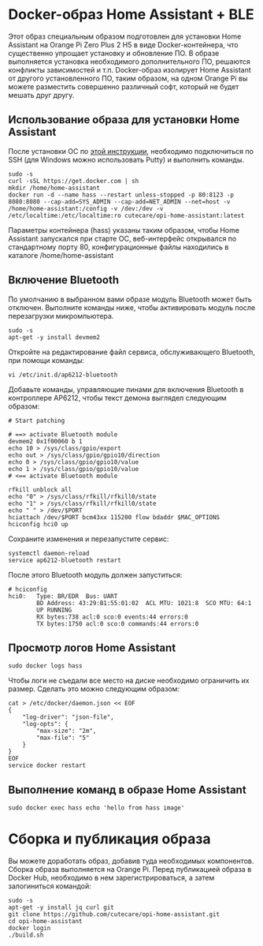 # Docker-образ Home Assistant + BLE

Этот образ специальным образом подготовлен для установки Home Assistant на Orange Pi Zero Plus 2 H5 в виде Docker-контейнера, что существенно упрощает установку и обновление ПО. В образе выполняется установка необходимого дополнительного ПО, решаются конфликты зависимостей и т.п. Docker-образ изолирует Home Assistant от другого установленного ПО, таким образом, на одном Orange Pi вы можете разместить совершенно различный софт, который не будет мешать друг другу.

## Использование образа для установки Home Assistant

После установки ОС по [этой инструкции](http://cutecare.readthedocs.io/ru/master/%D0%A3%D1%81%D1%82%D0%B0%D0%BD%D0%BE%D0%B2%D0%BA%D0%B0/), необходимо подключиться по SSH (для Windows можно использовать Putty) и выполнить команды.

```
sudo -s
curl -sSL https://get.docker.com | sh
mkdir /home/home-assistant
docker run -d --name hass --restart unless-stopped -p 80:8123 -p 8080:8080 --cap-add=SYS_ADMIN --cap-add=NET_ADMIN --net=host -v /home/home-assistant:/config -v /dev:/dev -v /etc/localtime:/etc/localtime:ro cutecare/opi-home-assistant:latest
```

Параметры контейнера (hass) указаны таким образом, чтобы Home Assistant запускался при старте ОС, веб-интерфейс открывался по стандартному порту 80, конфигурационные файлы находились в каталоге /home/home-assistant

## Включение Bluetooth

По умолчанию в выбранном вами образе модуль Bluetooth может быть отключен. Выполните команды ниже, чтобы активировать модуль после перезагрузки микромпьютера.

```
sudo -s
apt-get -y install devmem2
```

Откройте на редактирование файл сервиса, обслуживающего Bluetooth, при помощи команды:

```
vi /etc/init.d/ap6212-bluetooth
```

Добавьте команды, управляющие пинами для включения Bluetooth в контроллере AP6212, чтобы текст демона выглядел следующим образом:

```
# Start patching

# ==> activate Bluetooth module
devmem2 0x1f00060 b 1
echo 10 > /sys/class/gpio/export
echo out > /sys/class/gpio/gpio10/direction
echo 0 > /sys/class/gpio/gpio10/value
echo 1 > /sys/class/gpio/gpio10/value
# <== activate Bluetooth module

rfkill unblock all
echo "0" > /sys/class/rfkill/rfkill0/state
echo "1" > /sys/class/rfkill/rfkill0/state
echo " " > /dev/$PORT
hciattach /dev/$PORT bcm43xx 115200 flow bdaddr $MAC_OPTIONS
hciconfig hci0 up
```

Сохраните изменения и перезапустите сервис:

```
systemctl daemon-reload
service ap6212-bluetooth restart
```

После этого Bluetooth модуль должен запуститься:

```
# hciconfig
hci0:   Type: BR/EDR  Bus: UART
        BD Address: 43:29:B1:55:01:02  ACL MTU: 1021:8  SCO MTU: 64:1
        UP RUNNING
        RX bytes:738 acl:0 sco:0 events:44 errors:0
        TX bytes:1750 acl:0 sco:0 commands:44 errors:0
```

## Просмотр логов Home Assistant

```
sudo docker logs hass
```

Чтобы логи не съедали все место на диске необходимо ограничить их размер.
Сделать это можно следующим образом:

```
cat > /etc/docker/daemon.json << EOF
{
    "log-driver": "json-file",
    "log-opts": {
        "max-size": "2m",
        "max-file": "5"
    }
}
EOF
service docker restart
```

## Выполнение команд в образе Home Assistant

```
sudo docker exec hass echo 'hello from hass image'
```


# Сборка и публикация образа

Вы можете доработать образ, добавив туда необходимых компонентов. Сборка образа выполняется на Orange Pi. Перед публикацией образа в Docker Hub, необходимо в нем зарегистрироваться, а затем залогиниться командой:

```
sudo -s
apt-get -y install jq curl git
git clone https://github.com/cutecare/opi-home-assistant.git
cd opi-home-assistant
docker login
./build.sh
```
